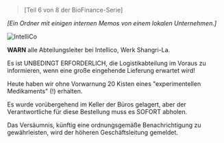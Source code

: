 >[Teil 6 von 8 der BioFinance-Serie]  

*[Ein Ordner mit einigen internen Memos von einem lokalen Unternehmen.]*

![IntelliCo](/resources/lore/intellico1.png)

**WARN** alle Abteilungsleiter bei Intellico, Werk Shangri-La. 

Es ist UNBEDINGT ERFORDERLICH, die Logistikabteilung im Voraus zu informieren, wenn eine große eingehende Lieferung erwartet wird!

Heute haben wir ohne Vorwarnung 20 Kisten eines "experimentellen Medikaments" (!) erhalten.

Es wurde vorübergehend im Keller der Büros gelagert, aber der Verantwortliche für diese Bestellung muss es SOFORT abholen.

Das Versäumnis, künftig eine ordnungsgemäße Benachrichtigung zu gewährleisten, wird der höheren Geschäftsleitung gemeldet.
